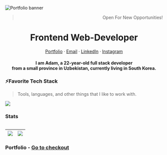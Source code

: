
<img alt="Portfolio banner" src="https://user-images.githubusercontent.com/81867375/235978710-a9476ad7-d15f-44e7-8c71-e94ead3b4f7c.png">
<br />
<div align="center">
  <blockquote align="right">Open  For New Opportunities!</blockquote>
</div>

<p align="center">
  <h1 align="center">Frontend Web-Developer</h1>
</p>
<p align="center">
    <a href="https://iamalaziz.vercel.app/" target="_blank">Portfolio</a>
    ·
    <a href="mailto:mashrabovabdulaziz2463@gmail.com">Email</a>
    ·
    <a href="https://linkedin.com/in/iamalaziz">LinkedIn</a>
    ·
    <a href="https://instagram.com/iamalaziz">Instagram</a>
</p>
<p align="center">
  <h4 align="center" style="max-width: 600;">I am Adam, a 22-year-old full stack developer <br /> from a small province in Uzbekistan, currently living in South Korea.</h4>
</p>

### ⚡Favorite Tech Stack

> Tools, languages, and other things that I like to work with.

<img src="https://skillicons.dev/icons?i=nestjs,js,ts,react,nextjs,vuejs,redux,bootstrap,tailwind,sass,materialui,threejs,nodejs,express,mysql,aws,docker,firebase,mongodb,supabase,graphql,git,notion,figma,postman,vite" />


### Stats

<table>

|![](https://github-readme-streak-stats.herokuapp.com?user=iamalaziz&theme=Javascript&hide_border=true&border_radius=10&background=F7F7F7F9&ring=2192FF&fire=FBDF07&sideNums=2192FF&currStreakNum=FBDF07)  | ![](https://github-readme-stats.vercel.app/api?username=iamalaziz&show_icons=true&theme=transparent)  |
|-|-|


</table>


### Portfolio - [Go to checkout](https://iamalaziz.vercel.app/)

